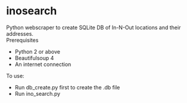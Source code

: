 # inosearch
Python webscraper to create SQLite DB of In-N-Out locations and their addresses.  
Prerequisites
* Python 2 or above  
* Beautifulsoup 4 
* An internet connection

To use:  
* Run db_create.py first to create the .db file
* Run ino_search.py
